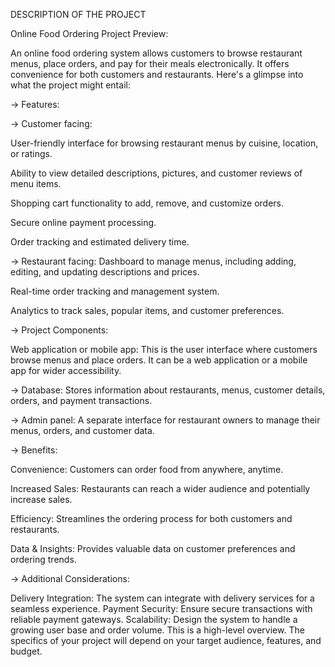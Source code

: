 DESCRIPTION OF THE PROJECT 


Online Food Ordering Project Preview:


An online food ordering system allows customers to browse restaurant menus, place orders, and pay for their meals electronically. It offers convenience for both customers and restaurants. Here's a glimpse into what the project might entail:

->  Features:

->  Customer facing:


User-friendly interface for browsing restaurant menus by cuisine, location, or ratings.

Ability to view detailed descriptions, pictures, and customer reviews of menu items.

Shopping cart functionality to add, remove, and customize orders.

Secure online payment processing.

Order tracking and estimated delivery time.


->  Restaurant facing:
Dashboard to manage menus, including adding, editing, and updating descriptions and prices.

Real-time order tracking and management system.

Analytics to track sales, popular items, and customer preferences.


->  Project Components:

Web application or mobile app: This is the user interface where customers browse menus and place orders. It can be a web application or a mobile app for wider accessibility.

->  Database: Stores information about restaurants, menus, customer details, orders, and payment transactions.


->  Admin panel: A separate interface for restaurant owners to manage their menus, orders, and customer data.


->  Benefits:

Convenience: Customers can order food from anywhere, anytime.

Increased Sales: Restaurants can reach a wider audience and potentially increase sales.

Efficiency: Streamlines the ordering process for both customers and restaurants.

Data & Insights: Provides valuable data on customer preferences and ordering trends.


->  Additional Considerations:

Delivery Integration: The system can integrate with delivery services for a seamless experience.
Payment Security: Ensure secure transactions with reliable payment gateways.
Scalability: Design the system to handle a growing user base and order volume.
This is a high-level overview.  The specifics of your project will depend on your target audience, features, and budget.
